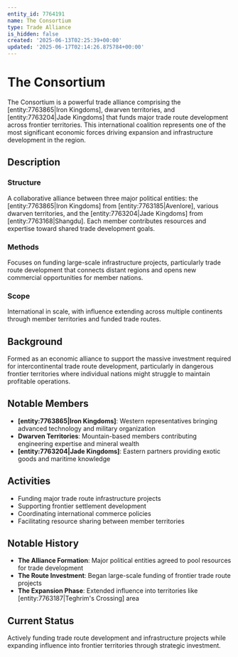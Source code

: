 ```yaml
---
entity_id: 7764191
name: The Consortium
type: Trade Alliance
is_hidden: false
created: '2025-06-13T02:25:39+00:00'
updated: '2025-06-17T02:14:26.875784+00:00'
---
```

# The Consortium

The Consortium is a powerful trade alliance comprising the [entity:7763865|Iron Kingdoms], dwarven territories, and [entity:7763204|Jade Kingdoms] that funds major trade route development across frontier territories. This international coalition represents one of the most significant economic forces driving expansion and infrastructure development in the region.

## Description

### Structure

A collaborative alliance between three major political entities: the [entity:7763865|Iron Kingdoms] from [entity:7763185|Avenlore], various dwarven territories, and the [entity:7763204|Jade Kingdoms] from [entity:7763168|Shangdu]. Each member contributes resources and expertise toward shared trade development goals.

### Methods

Focuses on funding large-scale infrastructure projects, particularly trade route development that connects distant regions and opens new commercial opportunities for member nations.

### Scope

International in scale, with influence extending across multiple continents through member territories and funded trade routes.

## Background

Formed as an economic alliance to support the massive investment required for intercontinental trade route development, particularly in dangerous frontier territories where individual nations might struggle to maintain profitable operations.

## Notable Members

- **[entity:7763865|Iron Kingdoms]**: Western representatives bringing advanced technology and military organization
- **Dwarven Territories**: Mountain-based members contributing engineering expertise and mineral wealth
- **[entity:7763204|Jade Kingdoms]**: Eastern partners providing exotic goods and maritime knowledge

## Activities

- Funding major trade route infrastructure projects
- Supporting frontier settlement development
- Coordinating international commerce policies
- Facilitating resource sharing between member territories

## Notable History

- **The Alliance Formation**: Major political entities agreed to pool resources for trade development
- **The Route Investment**: Began large-scale funding of frontier trade route projects
- **The Expansion Phase**: Extended influence into territories like [entity:7763187|Teghrim's Crossing] area

## Current Status

Actively funding trade route development and infrastructure projects while expanding influence into frontier territories through strategic investment.